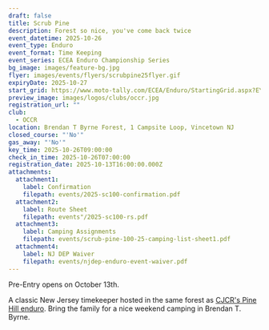 ```yaml
---
draft: false
title: Scrub Pine
description: Forest so nice, you've come back twice
event_datetime: 2025-10-26
event_type: Enduro
event_format: Time Keeping
event_series: ECEA Enduro Championship Series
bg_image: images/feature-bg.jpg
flyer: images/events/flyers/scrubpine25flyer.gif
expiryDate: 2025-10-27
start_grid: https://www.moto-tally.com/ECEA/Enduro/StartingGrid.aspx?EY=2025&EID=16
preview_image: images/logos/clubs/occr.jpg
registration_url: ""
club:
  - OCCR
location: Brendan T Byrne Forest, 1 Campsite Loop, Vincetown NJ
closed_course: "'No'"
gas_away: "'No'"
key_time: 2025-10-26T09:00:00
check_in_time: 2025-10-26T07:00:00
registration_date: 2025-10-13T16:00:00.000Z
attachments:
  attachment1:
    label: Confirmation
    filepath: events/2025-sc100-confirmation.pdf
  attachment2:
    label: Route Sheet
    filepath: events"/2025-sc100-rs.pdf
  attachment3:
    label: Camping Assignments
    filepath: events/scrub-pine-100-25-camping-list-sheet1.pdf
  attachment4:
    label: NJ DEP Waiver
    filepath: events/njdep-enduro-event-waiver.pdf
---
```

Pre-Entry opens on October 13th. 

A classic New Jersey timekeeper hosted in the same forest as [CJCR's Pine Hill enduro](/events/23-en-cjcr). Bring the family for a nice weekend camping in Brendan T. Byrne.